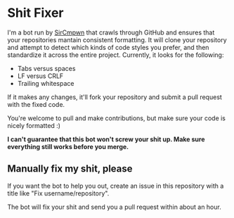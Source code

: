 # Shit Fixer

I'm a bot run by [SirCmpwn](https://github.com/SirCmpwn) that crawls through GitHub and ensures that your
repositories mantain consistent formatting. It will clone your repository and attempt to detect which
kinds of code styles you prefer, and then standardize it across the entire project. Currently, it looks for
the following:

* Tabs versus spaces
* LF versus CRLF
* Trailing whitespace

If it makes any changes, it'll fork your repository and submit a pull request with the fixed code.

You're welcome to pull and make contributions, but make sure your code is nicely formatted :)

**I can't guarantee that this bot won't screw your shit up. Make sure everything still works before you merge.**

## Manually fix my shit, please

If you want the bot to help you out, create an issue in this repository with a title like "Fix username/repository".

The bot will fix your shit and send you a pull request within about an hour.